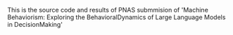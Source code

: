 This is the source code and results of PNAS submmision of 'Machine Behaviorism: Exploring the BehavioralDynamics of Large Language Models in DecisionMaking'
